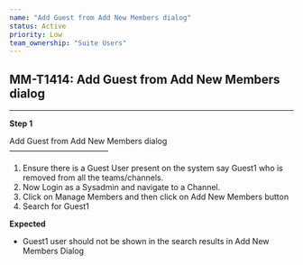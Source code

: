 ```yaml
---
name: "Add Guest from Add New Members dialog"
status: Active
priority: Low
team_ownership: "Suite Users"
---
```


## MM-T1414: Add Guest from Add New Members dialog

---

**Step 1**

Add Guest from Add New Members dialog\
–––––––––––––––––––––––––

1. Ensure there is a Guest User present on the system say Guest1 who is removed from all the teams/channels.
2. Now Login as a Sysadmin and navigate to a Channel.
3. Click on Manage Members and then click on Add New Members button
4. Search for Guest1

**Expected**

- Guest1 user should not be shown in the search results in Add New Members Dialog
